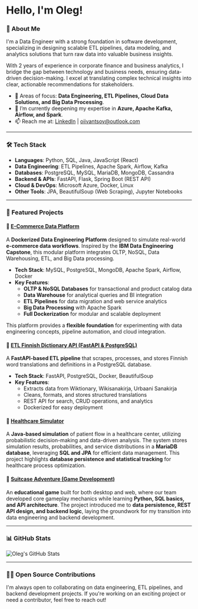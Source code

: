 # Hello, I'm Oleg!

### 🚀 About Me

I'm a Data Engineer with a strong foundation in software development, specializing in designing scalable ETL pipelines, data modeling, and analytics solutions that turn raw data into valuable business insights. 

With 2 years of experience in corporate finance and business analytics, I bridge the gap between technology and business needs, ensuring data-driven decision-making. I excel at translating complex technical insights into clear, actionable recommendations for stakeholders.

- 🎯 Areas of focus: **Data Engineering, ETL Pipelines, Cloud Data Solutions, and Big Data Processing**.
- 🌱 I’m currently deepening my expertise in **Azure, Apache Kafka, Airflow, and Spark**.    
- 📫 Reach me at: [LinkedIn](https://linkedin.com/in/oleg-ivantsov) | [oiivantsov@outlook.com](mailto:oiivantsov@outlook.com) 

---

### 🛠️ Tech Stack  

- **Languages**: Python, SQL, Java, JavaScript (React)  
- **Data Engineering**: ETL Pipelines, Apache Spark, Airflow, Kafka  
- **Databases**: PostgreSQL, MySQL, MariaDB, MongoDB, Cassandra
- **Backend & APIs**: FastAPI, Flask, Spring Boot (REST API)
- **Cloud & DevOps**: Microsoft Azure, Docker, Linux  
- **Other Tools**: JPA, BeautifulSoup (Web Scraping), Jupyter Notebooks  

---

### 🌟 Featured Projects

#### 🔹 **[E-Commerce Data Platform](https://github.com/oiivantsov/ecommerce-data-platform)**  
A **Dockerized Data Engineering Platform** designed to simulate real-world **e-commerce data workflows**. Inspired by the **IBM Data Engineering Capstone**, this modular platform integrates OLTP, NoSQL, Data Warehousing, ETL, and Big Data processing.  

- **Tech Stack**: MySQL, PostgreSQL, MongoDB, Apache Spark, Airflow, Docker  
- **Key Features**:  
  - **OLTP & NoSQL Databases** for transactional and product catalog data  
  - **Data Warehouse** for analytical queries and BI integration  
  - **ETL Pipelines** for data migration and web service analytics  
  - **Big Data Processing** with Apache Spark  
  - **Full Dockerization** for modular and scalable deployment  

This platform provides a **flexible foundation** for experimenting with data engineering concepts, pipeline automation, and cloud integration.

#### 🔹 **[ETL Finnish Dictionary API (FastAPI & PostgreSQL)](https://github.com/oiivantsov/dictionary-ETL-backend)**  
A **FastAPI-based ETL pipeline** that scrapes, processes, and stores Finnish word translations and definitions in a PostgreSQL database.  

- **Tech Stack**: FastAPI, PostgreSQL, Docker, BeautifulSoup  
- **Key Features**:  
  - Extracts data from Wiktionary, Wikisanakirja, Urbaani Sanakirja  
  - Cleans, formats, and stores structured translations  
  - REST API for search, CRUD operations, and analytics  
  - Dockerized for easy deployment  

#### 🔹 **[Healthcare Simulator](https://github.com/oiivantsov/metropolia-healthcare-centre)**  
A **Java-based simulation** of patient flow in a healthcare center, utilizing probabilistic decision-making and data-driven analysis. The system stores simulation results, probabilities, and service distributions in a **MariaDB database**, leveraging **SQL and JPA** for efficient data management. This project highlights **database persistence and statistical tracking** for healthcare process optimization.

#### 🔹 **[Suitcase Adventure (Game Development)](https://github.com/oiivantsov/metropolia-suitcase-adventure-game)**  
An **educational game** built for both desktop and web, where our team developed core gameplay mechanics while learning **Python, SQL basics, and API architecture**. The project introduced me to **data persistence, REST API design, and backend logic**, laying the groundwork for my transition into data engineering and backend development.

---

### 📊 GitHub Stats

![Oleg's GitHub Stats](http://github-profile-summary-cards.vercel.app/api/cards/profile-details?username=oiivantsov&theme=nord_dark)

---

### 👨‍💻 Open Source Contributions

I'm always open to collaborating on data engineering, ETL pipelines, and backend development projects. If you're working on an exciting project or need a contributor, feel free to reach out!
